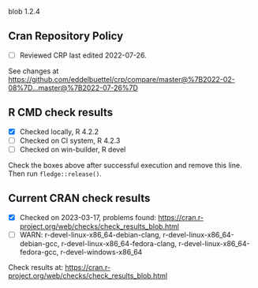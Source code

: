 blob 1.2.4

## Cran Repository Policy

- [ ] Reviewed CRP last edited 2022-07-26.

See changes at https://github.com/eddelbuettel/crp/compare/master@%7B2022-02-08%7D...master@%7B2022-07-26%7D

## R CMD check results

- [x] Checked locally, R 4.2.2
- [ ] Checked on CI system, R 4.2.3
- [ ] Checked on win-builder, R devel

Check the boxes above after successful execution and remove this line. Then run `fledge::release()`.

## Current CRAN check results

- [x] Checked on 2023-03-17, problems found: https://cran.r-project.org/web/checks/check_results_blob.html
- [ ] WARN: r-devel-linux-x86_64-debian-clang, r-devel-linux-x86_64-debian-gcc, r-devel-linux-x86_64-fedora-clang, r-devel-linux-x86_64-fedora-gcc, r-devel-windows-x86_64

Check results at: https://cran.r-project.org/web/checks/check_results_blob.html
